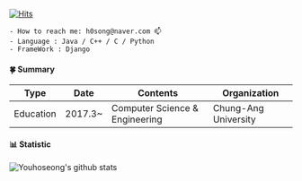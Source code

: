[![Hits](https://hits.seeyoufarm.com/api/count/incr/badge.svg?url=https%3A%2F%2Fgithub.com%2FYouhoseong&count_bg=%233D23BE&title_bg=%23DB1A1A&icon=&icon_color=%23D10202&title=hits&edge_flat=true)](https://hits.seeyoufarm.com)

    - How to reach me: h0song@naver.com 📫
    - Language : Java / C++ / C / Python
    - FrameWork : Django
<!--
**Youhoseong/Youhoseong** is a ✨ _special_ ✨ repository because its `README.md` (this file) appears on your GitHub profile.

Here are some ideas to get you started:


- 🌱 I’m currently learning ...
- 👯 I’m looking to collaborate on ...
- 🤔 I’m looking for help with ...
- 💬 Ask me about ...

- 😄 Pronouns: ...
- ⚡ Fun fact: ...
-->

#### __:four_leaf_clover: Summary__

|    Type   | Date    | Contents                       | Organization         |
|:---------:|---------|--------------------------------|----------------------|
| Education | 2017.3~ | Computer Science & Engineering | Chung-Ang University |

#### __:bar_chart: Statistic__

![Youhoseong's github stats](https://github-readme-stats.vercel.app/api?username=Youhoseong&show_icons=true)
